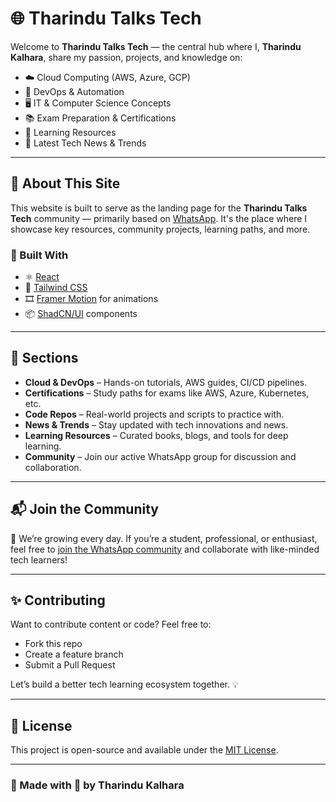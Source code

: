 # 🌐 Tharindu Talks Tech

Welcome to **Tharindu Talks Tech** — the central hub where I, **Tharindu Kalhara**, share my passion, projects, and knowledge on:

- ☁️ Cloud Computing (AWS, Azure, GCP)
- 🔧 DevOps & Automation
- 🖥️ IT & Computer Science Concepts
- 📚 Exam Preparation & Certifications
- 🧠 Learning Resources
- 📰 Latest Tech News & Trends

---

## 🚀 About This Site

This website is built to serve as the landing page for the **Tharindu Talks Tech** community — primarily based on [WhatsApp](https://wa.me/94713190319?text=Hi%20Tharindu%2C%20I'm%20interested%20in%20joining%20your%20tech%20community!). It's the place where I showcase key resources, community projects, learning paths, and more.

### 🎨 Built With
- ⚛️ [React](https://reactjs.org/)
- 💨 [Tailwind CSS](https://tailwindcss.com/)
- 🎞️ [Framer Motion](https://www.framer.com/motion/) for animations
- 📦 [ShadCN/UI](https://ui.shadcn.dev/) components

---

## 📂 Sections

- **Cloud & DevOps** – Hands-on tutorials, AWS guides, CI/CD pipelines.
- **Certifications** – Study paths for exams like AWS, Azure, Kubernetes, etc.
- **Code Repos** – Real-world projects and scripts to practice with.
- **News & Trends** – Stay updated with tech innovations and news.
- **Learning Resources** – Curated books, blogs, and tools for deep learning.
- **Community** – Join our active WhatsApp group for discussion and collaboration.

---

## 📬 Join the Community

👥 We’re growing every day. If you’re a student, professional, or enthusiast, feel free to [join the WhatsApp community](https://wa.me/94713190319?text=Hi%20Tharindu%2C%20I'm%20interested%20in%20joining%20your%20tech%20community!) and collaborate with like-minded tech learners!

---

## ✨ Contributing

Want to contribute content or code? Feel free to:
- Fork this repo
- Create a feature branch
- Submit a Pull Request

Let’s build a better tech learning ecosystem together. 💡

---

## 📄 License

This project is open-source and available under the [MIT License](LICENSE).

---

### 💬 Made with 💙 by Tharindu Kalhara
